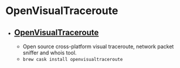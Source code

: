 # OpenVisualTraceroute
- [OpenVisualTraceroute](https://visualtraceroute.net/)
  - 
  - Open source cross-platform visual traceroute, network packet sniffer and whois tool.
  - `brew cask install openvisualtraceroute`
